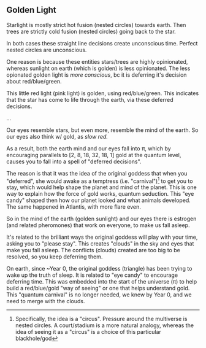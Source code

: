 ## Golden Light

Starlight is mostly strict hot fusion (nested circles) towards earth. Then trees are strictly cold fusion (nested circles) going back to the star.

In both cases these straight line decisions create unconscious time. Perfect nested circles are unconscious.

One reason is because these entities stars/trees are highly opinionated, whereas sunlight on earth (which is golden) is less opinionated. The less opionated golden light is *more conscious*, bc it is deferring it's decision about red/blue/green.

This little red light (pink light) is golden, using red/blue/green. This indicates that the star has come to life through the earth, via these deferred decisions.

...

Our eyes resemble stars, but even more, resemble the mind of the earth. So our eyes also think w/ gold, as *slow red.*

As a result, both the earth mind and our eyes fall into π, which by encouraging parallels to [2, 8, 18, 32, 18, 1] gold at the quantum level, causes you to fall into a spell of "deferred decisions".

The reason is that it was the idea of the original goddess that when you "deferred", she would awake as a temptress (i.e. "carnival")[^1] to get you to stay, which would help shape the planet and mind of the planet. This is one way to explain how the force of gold works, quantum seduction. This "eye candy" shaped then how our planet looked and what animals developed. The same happened in Atlantis, with more flare even.

So in the mind of the earth (golden sunlight) and our eyes there is estrogen (and related pheromones) that work on everyone, to make us fall asleep.

It's related to the brilliant ways the original goddess will play with your time, asking you to "please stay". This creates "clouds" in the sky and eyes that make you fall asleep. The conflicts (clouds) created are too big to be resolved, so you keep deferring them.

On earth, since ~Year 0, the original goddess (triangle) has been trying to wake up the truth of sleep. It is related to "eye candy" to encourage deferring time. This was embedded into the start of the universe (π) to help build a red/blue/gold "way of seeing" or one that helps understand gold. This "quantum carnival" is no longer needed, we knew by Year 0, and we need to merge with the clouds.

[^1]: Specifically, the idea is a "circus". Pressure around the multiverse is nested circles. A court/stadium is a more natural analogy, whereas the idea of seeing it as a "circus" is a choice of this particular blackhole/god